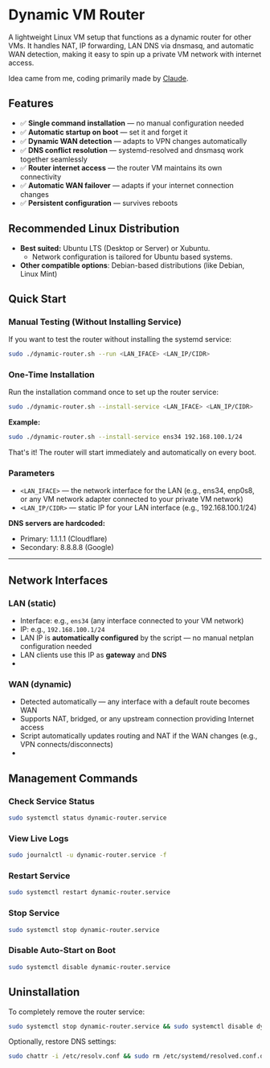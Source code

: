 # Dynamic VM Router
A lightweight Linux VM setup that functions as a dynamic router for other VMs.
It handles NAT, IP forwarding, LAN DNS via dnsmasq, and automatic WAN detection, making it easy to spin up a private VM network with internet access.

Idea came from me, coding primarily made by [Claude](http://claude.ai).

## Features

- ✅ **Single command installation** — no manual configuration needed
- ✅ **Automatic startup on boot** — set it and forget it
- ✅ **Dynamic WAN detection** — adapts to VPN changes automatically
- ✅ **DNS conflict resolution** — systemd-resolved and dnsmasq work together seamlessly
- ✅ **Router internet access** — the router VM maintains its own connectivity
- ✅ **Automatic WAN failover** — adapts if your internet connection changes
- ✅ **Persistent configuration** — survives reboots

## Recommended Linux Distribution
- **Best suited:** Ubuntu LTS (Desktop or Server) or Xubuntu.
  - Network configuration is tailored for Ubuntu based systems.
- **Other compatible options**: Debian-based distributions (like Debian, Linux Mint)

## Quick Start

### Manual Testing (Without Installing Service)
If you want to test the router without installing the systemd service:
```bash
sudo ./dynamic-router.sh --run <LAN_IFACE> <LAN_IP/CIDR>
```
### One-Time Installation
Run the installation command once to set up the router service:
```bash
sudo ./dynamic-router.sh --install-service <LAN_IFACE> <LAN_IP/CIDR>
```
**Example:**
```bash
sudo ./dynamic-router.sh --install-service ens34 192.168.100.1/24
```
That's it! The router will start immediately and automatically on every boot.
### Parameters
- `<LAN_IFACE>` — the network interface for the LAN (e.g., ens34, enp0s8, or any VM network adapter connected to your private VM network)
- `<LAN_IP/CIDR>` — static IP for your LAN interface (e.g., 192.168.100.1/24)

**DNS servers are hardcoded:**
- Primary: 1.1.1.1 (Cloudflare)
- Secondary: 8.8.8.8 (Google)
---
## Network Interfaces

### LAN (static)
- Interface: e.g., `ens34` (any interface connected to your VM network)
- IP: e.g., `192.168.100.1/24`
- LAN IP is **automatically configured** by the script — no manual netplan configuration needed
- LAN clients use this IP as **gateway** and **DNS**
- 
### WAN (dynamic)
- Detected automatically — any interface with a default route becomes WAN
- Supports NAT, bridged, or any upstream connection providing Internet access
- Script automatically updates routing and NAT if the WAN changes (e.g., VPN connects/disconnects)
- 
## Management Commands

### Check Service Status
```bash
sudo systemctl status dynamic-router.service
```
### View Live Logs
```bash
sudo journalctl -u dynamic-router.service -f
```
### Restart Service
```bash
sudo systemctl restart dynamic-router.service
```
### Stop Service
```bash
sudo systemctl stop dynamic-router.service
```
### Disable Auto-Start on Boot
```bash
sudo systemctl disable dynamic-router.service
```

## Uninstallation

To completely remove the router service:

```bash
sudo systemctl stop dynamic-router.service && sudo systemctl disable dynamic-router.service && sudo rm /etc/systemd/system/dynamic-router.service && sudo rm /usr/local/bin/dynamic-router.sh && sudo systemctl daemon-reload
```

Optionally, restore DNS settings:
```bash
sudo chattr -i /etc/resolv.conf && sudo rm /etc/systemd/resolved.conf.d/no-stub.conf && sudo systemctl restart systemd-resolved
```
